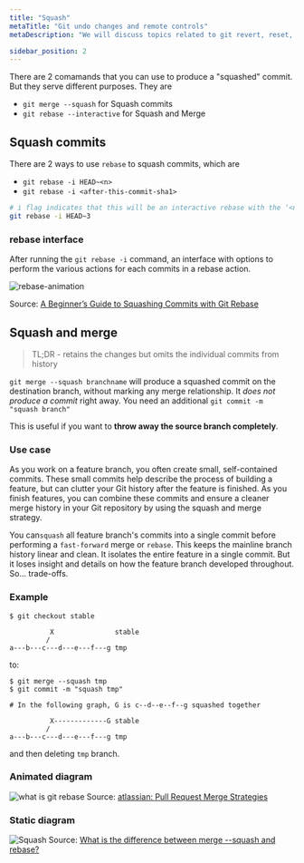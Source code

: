 ```yaml
---
title: "Squash"
metaTitle: "Git undo changes and remote controls"
metaDescription: "We will discuss topics related to git revert, reset, rebase, stash, fetch, pull, push and merge."

sidebar_position: 2
---
```


There are 2 comamands that you can use to produce a "squashed" commit. But they serve different purposes. They are 
- `git merge --squash` for Squash commits
- `git rebase --interactive` for Squash and Merge

## Squash commits

There are 2 ways to use `rebase` to squash commits, which are
- `git rebase -i HEAD~<n>`
- `git rebase -i <after-this-commit-sha1>`

```bash
# i flag indicates that this will be an interactive rebase with the ‘<n>’ designating the number of commits that you wish to rebase.
git rebase -i HEAD~3 
```

### rebase interface
After running the `git rebase -i` command, an interface with options to perform the various actions for each commits in a rebase action.

![rebase-animation](/img/software-development/version-control/rebase-animation.gif)

Source: [A Beginner’s Guide to Squashing Commits with Git Rebase](https://medium.com/@slamflipstrom/a-beginners-guide-to-squashing-commits-with-git-rebase-8185cf6e62ec)

## Squash and merge

> TL;DR - retains the changes but omits the individual commits from history

`git merge --squash branchname` will produce a squashed commit on the destination branch, without marking any merge relationship. It *does not produce a commit* right away. You need an additional `git commit -m "squash branch"`

This is useful if you want to **throw away the source branch completely**. 

### Use case
As you work on a feature branch, you often create small, self-contained commits. These small commits help describe the process of building a feature, but can clutter your Git history after the feature is finished. As you finish features, you can combine these commits and ensure a cleaner merge history in your Git repository by using the squash and merge strategy.

You can`squash` all feature branch's commits into a single commit before performing a `fast-forward` merge or `rebase`. This keeps the mainline branch history linear and clean. It isolates the entire feature in a single commit. But it loses insight and details on how the feature branch developed throughout. So... trade-offs.

### Example

```
$ git checkout stable

          X               stable
         /
a---b---c---d---e---f---g tmp

```

to:

```
$ git merge --squash tmp
$ git commit -m "squash tmp"

# In the following graph, G is c--d--e--f--g squashed together

          X-------------G stable
         /
a---b---c---d---e---f---g tmp

```

and then deleting `tmp` branch.


### Animated diagram

![what is git rebase](/img/software-development/version-control/squash.gif)
Source: [atlassian: Pull Request Merge Strategies](https://blog.developer.atlassian.com/pull-request-merge-strategies-the-great-debate/)

### Static diagram

![Squash](/img/software-development/version-control/squash-and-merge.png)
Source: [What is the difference between merge --squash and rebase?](https://stackoverflow.com/questions/2427238/what-is-the-difference-between-merge-squash-and-rebase)
